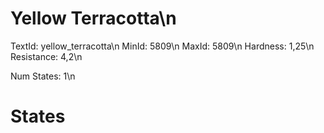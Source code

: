 # Yellow Terracotta\n
TextId: yellow_terracotta\n
MinId: 5809\n
MaxId: 5809\n
Hardness: 1,25\n
Resistance: 4,2\n

Num States: 1\n
# States
```

```